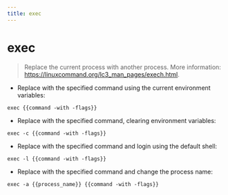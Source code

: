```yaml
---
title: exec
---
```

# exec

> Replace the current process with another process.
> More information: <https://linuxcommand.org/lc3_man_pages/exech.html>.

- Replace with the specified command using the current environment variables:

`exec {{command -with -flags}}`

- Replace with the specified command, clearing environment variables:

`exec -c {{command -with -flags}}`

- Replace with the specified command and login using the default shell:

`exec -l {{command -with -flags}}`

- Replace with the specified command and change the process name:

`exec -a {{process_name}} {{command -with -flags}}`
